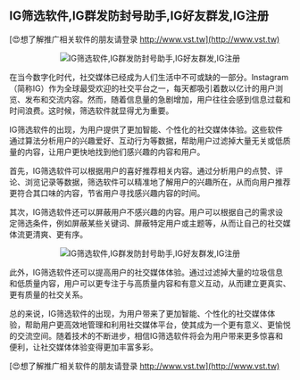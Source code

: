 ## **IG筛选软件,IG群发防封号助手,IG好友群发,IG注册**

[😍想了解推广相关软件的朋友请登录 http://www.vst.tw](http://www.vst.tw)

 <center><img src="https://vst.tw/MP4/tuiguang/png/7.png" alt="IG筛选软件,IG群发防封号助手,IG好友群发,IG注册"></center>

在当今数字化时代，社交媒体已经成为人们生活中不可或缺的一部分。Instagram（简称IG）作为全球最受欢迎的社交平台之一，每天都吸引着数以亿计的用户浏览、发布和交流内容。然而，随着信息量的急剧增加，用户往往会感到信息过载和时间浪费。这时候，筛选软件就显得尤为重要。

IG筛选软件的出现，为用户提供了更加智能、个性化的社交媒体体验。这些软件通过算法分析用户的兴趣爱好、互动行为等数据，帮助用户过滤掉大量无关或低质量的内容，让用户更快地找到他们感兴趣的内容和用户。

首先，IG筛选软件可以根据用户的喜好推荐相关内容。通过分析用户的点赞、评论、浏览记录等数据，筛选软件可以精准地了解用户的兴趣所在，从而向用户推荐更符合其口味的内容，节省用户寻找感兴趣内容的时间。

其次，IG筛选软件还可以屏蔽用户不感兴趣的内容。用户可以根据自己的需求设定筛选条件，例如屏蔽某些关键词、屏蔽特定用户或主题等，从而让自己的社交媒体流更清爽、更有序。

 <center><img src="https://vst.tw/MP4/tuiguang/png/1.png" alt="IG筛选软件,IG群发防封号助手,IG好友群发,IG注册"></center>

此外，IG筛选软件还可以提高用户的社交媒体体验。通过过滤掉大量的垃圾信息和低质量内容，用户可以更专注于与高质量内容和有意义互动，从而建立更真实、更有质量的社交关系。

总的来说，IG筛选软件的出现，为用户带来了更加智能、个性化的社交媒体体验，帮助用户更高效地管理和利用社交媒体平台，使其成为一个更有意义、更愉悦的交流空间。随着技术的不断进步，相信IG筛选软件将会为用户带来更多惊喜和便利，让社交媒体体验变得更加丰富多彩。

[😍想了解推广相关软件的朋友请登录 http://www.vst.tw](http://www.vst.tw)



